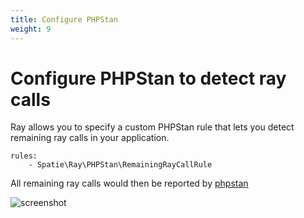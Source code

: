```yaml
---
title: Configure PHPStan
weight: 9
---
```


# Configure PHPStan to detect ray calls

Ray allows you to specify a custom PHPStan rule that lets you detect remaining ray calls in your application.

```
rules:
    - Spatie\Ray\PHPStan\RemainingRayCallRule
```

All remaining ray calls would then be reported by [phpstan](https://phpstan.org)

![screenshot](/docs/ray/v1/images/phpstan-failing-result.jpg)
